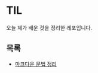 # TIL
오늘 제가 배운 것을 정리한 레포입니다.


## 목록
- [마크다운 문법 정리](https://bunny.jjalbot.com/2022/02/d8RfM5c0g.jpeg)